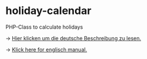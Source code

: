 # holiday-calendar
PHP-Class to calculate holidays

-> [Hier klicken um die deutsche Beschreibung zu lesen.](README_DE.md)
 
-> [Klick here for englisch manual.](README_EN.md)
